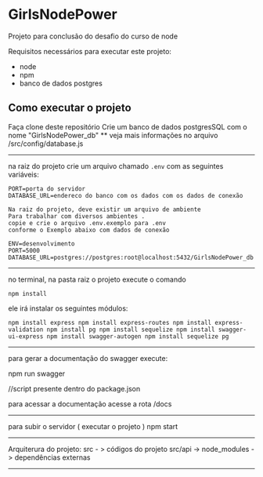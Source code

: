 # GirlsNodePower

Projeto para conclusão do desafio do curso de node

Requisitos necessários para executar este projeto:

- node
- npm
- banco de dados postgres

## Como executar o projeto

Faça clone deste repositório
Crie um banco de dados postgresSQL com o nome "GirlsNodePower_db"
\*\* veja mais informações no arquivo /src/config/database.js

---

na raiz do projeto crie um arquivo chamado `.env` com as seguintes variáveis:

```
PORT=porta do servidor
DATABASE_URL=endereco do banco com os dados com os dados de conexão
```

```
Na raiz do projeto, deve existir um arquivo de ambiente
Para trabalhar com diversos ambientes .
copie e crie o arquivo .env.exemplo para .env
conforme o Exemplo abaixo com dados de conexão

ENV=desenvolvimento
PORT=5000
DATABASE_URL=postgres://postgres:root@localhost:5432/GirlsNodePower_db
```

---

no terminal, na pasta raiz o projeto execute o comando

```
npm install

```

ele irá instalar os seguintes módulos:

`npm install express npm install express-routes npm install express-validation npm install pg npm install sequelize npm install swagger-ui-express npm install swagger-autogen npm install sequelize pg`

---

para gerar a documentação do swagger execute:

npm run swagger

//script presente dentro do package.json

para acessar a documentação acesse a rota /docs

---

para subir o servidor ( executar o projeto )
npm start

---

Arquiterura do projeto:
src - > códigos do projeto
src/api ->
node_modules -> dependências externas

---
